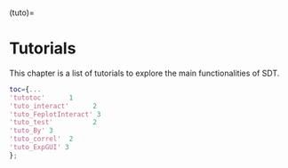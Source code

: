 ```{include} ../header.md
```
(tuto)=
# Tutorials

This chapter is a list of tutorials to explore the main functionalities of SDT.


````matlab
toc={...
'tutotoc'      1
'tuto_interact'      2
'tuto_FeplotInteract' 3
'tuto_test'          2
'tuto_By' 3
'tuto_correl'  2
'tuto_ExpGUI' 3
};
````

